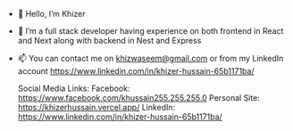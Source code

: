 - 👋 Hello, I’m Khizer
- 👀 I’m a full stack developer having experience on both frontend in React and Next along with backend in Nest and Express
- 📫 You can contact me on khizwaseem@gmail.com or from my LinkedIn account https://www.linkedin.com/in/khizer-hussain-65b1171ba/

  Social Media Links:
  Facebook: https://www.facebook.com/khussain255.255.255.0
  Personal Site: https://khizerhussain.vercel.app/
  LinkedIn: https://www.linkedin.com/in/khizer-hussain-65b1171ba/
